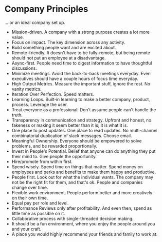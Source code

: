 # Company Principles
... or an ideal company set up.

* Mission-driven. A company with a strong purpose creates a lot more value.
* Focus on impact. The key dimension across any activity.
* Build something people want and are excited about. 
* Remote-friendly. It doesn't have to be fully-remote, but being remote should not put an employee at a disadvantage.
* Async-first. People need time to digest information to have thoughtful discussions.
* Minimize meetings. Avoid the back-to-back meetings everyday. Even executives should have a couple hours of focus time everyday.
* High Output Metrics. Measure the important stuff, ignore the rest. No vanity metrics.
* Iteration Over Perfection. Speed matters.
* Learning Loops. Built-in learning to make a better company, product, process. Leverage the user.
* Treat everyone as a professional. Don't assume people can't handle the truth.
* Transparency in communication and strategy. Upfront and honest, no fakeness or making it seem better than it is; it is what it is.
* One place to post updates. One place to read updates. No multi-channel combinatorial duplication of slack messages. Choose email.
* Meaningful Ownership. Everyone should be empowered to solve problems, and be rewarded proportionally.
* Invest in People's Potential. Belief that anyone can do anything they put their mind to. Give people the opportunity.
* Hire/promote from within first.
* Spend wisely. Spend time on things that matter. Spend money on employees and perks and benefits to make them happy and productive.
* People first. Look out for what the individual wants. The company may not be the right fit for them, and that's ok. People and companies change over time.
* Flexible work environment. People perform better and more creatively on their own time.
* Equal pay per role and level.
* Performance Reviews only after profitability. And even then, spend as little time as possible on it.
* Collaborative process with single-threaded decision making.
* It should be a fun environment, where you enjoy the people around you and your craft. 
* A place you would highly recommend your friends and family to work at.
